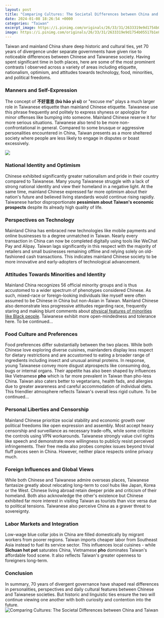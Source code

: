 ```yaml
---
layout: post
title: "Comparing Cultures: The Societal Differences between China and Taiwan"
date: 2024-01-08 18:26:54 +0000
categories: "Taiwan"
excerpt_image: https://i.pinimg.com/originals/26/33/31/2633319e9d1754b05517b1e83e193c01.jpg
image: https://i.pinimg.com/originals/26/33/31/2633319e9d1754b05517b1e83e193c01.jpg
---
```


Taiwan and mainland China share deep historic and cultural ties, yet 70 years of divergence under separate governments have given rise to noticeable differences between Chinese and Taiwanese society. Having spent significant time in both places, here are some of the most prominent contrasts I observed across a variety of areas including etiquette, nationalism, optimism, and attitudes towards technology, food, minorities, and political freedoms. 
### Manners and Self-Expression
The concept of **不好意思 (bù hǎo yì si)** or "excuse me" plays a much larger role in Taiwanese etiquette than mainland Chinese etiquette. Taiwanese use this phrase frequently and politely to express shyness or apologize for minor offenses like bumping into someone. Mainland Chinese reserve it for more serious situations. 
Taiwanese also tend to be more non-confrontational in general. Compared to some brusque or aggressive personalities encountered in China, Taiwan presents as a more sheltered society where people are less likely to engage in disputes or boast excessively.

![](https://www.jingleoffice.com/wp-content/uploads/2016/05/xl_4066_TP.jpg)
### National Identity and Optimism 
Chinese exhibited significantly greater nationalism and pride in their country compared to Taiwanese. Many young Taiwanese struggle with a lack of strong national identity and view their homeland in a negative light. 
At the same time, mainland Chinese expressed far more optimism about their nation's future and believed living standards would continue rising rapidly. Taiwanese harbor disproportionate **pessimism about Taiwan's economic prospects** despite its already high quality of life. 
### Perspectives on Technology
Mainland China has embraced new technologies like mobile payments and online businesses to a degree unmatched in Taiwan. Nearly every transaction in China can now be completed digitally using tools like WeChat Pay and Alipay. 
Taiwan lags significantly in this respect with the majority of retailers and small businesses remaining offline and relying solely on old-fashioned cash transactions. This indicates mainland Chinese society to be more innovative and early-adopters of technological advancement.
### Attitudes Towards Minorities and Identity
Mainland China recognizes 56 official minority groups and is thus accustomed to a wider spectrum of phenotypes considered Chinese. As such, mixed-race or foreign-looking individuals like myself were often assumed to be Chinese in China but non-Asian in Taiwan. 
Mainland Chinese also demonstrate less progressive attitudes regarding race, frequently staring and making blunt comments about [physical features of minorities like Black people](https://travelokla.github.io/2023-12-31-que-signifie-gozaimasu/). Taiwanese exhibit more open-mindedness and tolerance here.
To be continued...
### Food Culture and Preferences
Food preferences differ substantially between the two places. While both Chinese love exploring diverse cuisines, mainlanders display less respect for dietary restrictions and are accustomed to eating a broader range of ingredients including insect and unusual animal proteins. 
In response, young Taiwanese convey more disgust atprospects like consuming dog, bugs or internal organs. Their appetite has also been shaped by influences like Vietnamese **pho** which is far more prevalent in Taiwan than pho-less China. 
Taiwan also caters better to vegetarians, health fads, and allergies due to greater awareness and careful accommodation of individual diets. This friendlier atmosphere reflects Taiwan's overall less rigid culture.
To be continued... 
### Personal Liberties and Censorship  
Mainland Chinese prioritize social stability and economic growth over political freedoms like open expression and assembly. Most accept heavy censorship and surveillance as necessary trade-offs, while some criticize the controls using VPN workarounds.
Taiwanese strongly value civil rights like speech and demonstrate more willingness to publicly resist perceived infringements. Their free media also probes complex issues beyond trivial fluff pieces seen in China. However, neither place respects online privacy much.
### Foreign Influences and Global Views
While both Chinese and Taiwanese admire overseas places, Taiwanese fantasize greatly about relocating long-term to cool hubs like Japan, Korea or the West. Chinese living abroad retain deeper pride and criticism of their homeland. 
Both also acknowledge the other's existence but Chinese exhibited far more interest in visiting Taiwan as tourists than vice versa due to political tensions. Taiwanese also perceive China as a graver threat to sovereignty. 
### Labor Markets and Integration  
Low-wage blue collar jobs in China are filled domestically by migrant workers from poorer regions. Taiwan imports cheaper labor from Southeast Asia instead to fuel its service sector. 
This influences local cuisines - while **Sichuan hot pot** saturates China, Vietnamese **pho** dominates Taiwan's affordable food scene. It also reflects Taiwan's greater openness to foreigners long-term.
### Conclusion
In summary, 70 years of divergent governance have shaped real differences in personalities, perspectives and daily cultural features between Chinese and Taiwanese societies. But historic and linguistic ties ensure the two will continue viewing one another with both curiosity and contention into the future.
![Comparing Cultures: The Societal Differences between China and Taiwan](https://i.pinimg.com/originals/26/33/31/2633319e9d1754b05517b1e83e193c01.jpg)